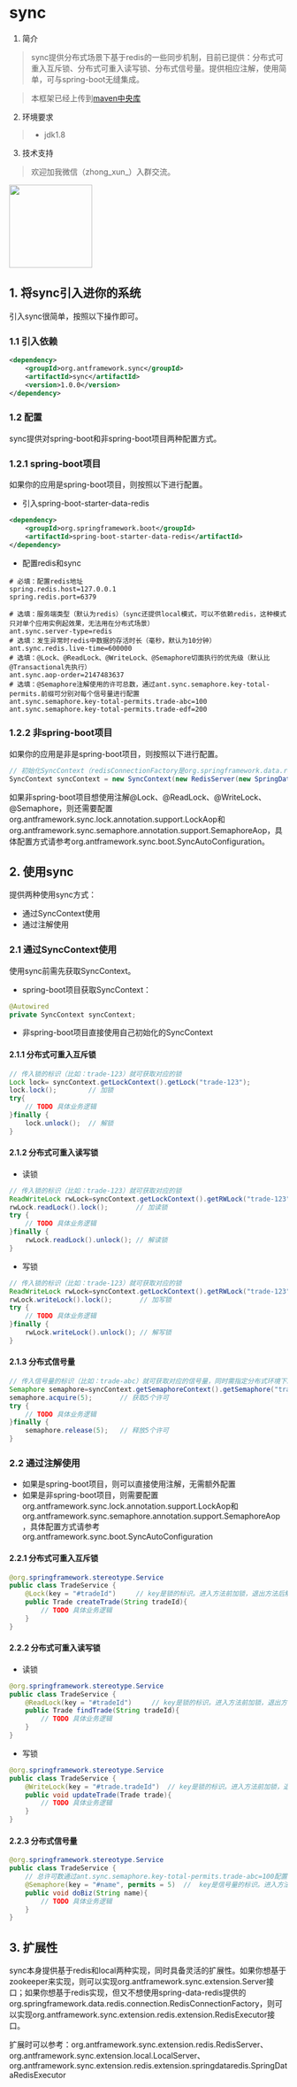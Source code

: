 # sync
1. 简介

> sync提供分布式场景下基于redis的一些同步机制，目前已提供：分布式可重入互斥锁、分布式可重入读写锁、分布式信号量。提供相应注解，使用简单，可与spring-boot无缝集成。

> 本框架已经上传到[maven中央库](https://search.maven.org/#search%7Cga%7C1%7Corg.antframework.sync)

2. 环境要求

> * jdk1.8

3. 技术支持

> 欢迎加我微信（zhong_xun_）入群交流。<br/>
<img src="https://note.youdao.com/yws/api/personal/file/WEBbca9e0a9a6e1ea2d9ab9def1cc90f839?method=download&shareKey=00e90849ae0d3b5cb8ed7dd12bc6842e" width=150 />


## 1. 将sync引入进你的系统
引入sync很简单，按照以下操作即可。

### 1.1 引入依赖
```xml
<dependency>
    <groupId>org.antframework.sync</groupId>
    <artifactId>sync</artifactId>
    <version>1.0.0</version>
</dependency>
```

### 1.2 配置
sync提供对spring-boot和非spring-boot项目两种配置方式。

### 1.2.1 spring-boot项目
如果你的应用是spring-boot项目，则按照以下进行配置。

- 引入spring-boot-starter-data-redis
```xml
<dependency>
    <groupId>org.springframework.boot</groupId>
    <artifactId>spring-boot-starter-data-redis</artifactId>
</dependency>
```

- 配置redis和sync
```properties
# 必填：配置redis地址
spring.redis.host=127.0.0.1
spring.redis.port=6379

# 选填：服务端类型（默认为redis）（sync还提供local模式，可以不依赖redis，这种模式只对单个应用实例起效果，无法用在分布式场景）
ant.sync.server-type=redis
# 选填：发生异常时redis中数据的存活时长（毫秒，默认为10分钟）
ant.sync.redis.live-time=600000
# 选填：@Lock、@ReadLock、@WriteLock、@Semaphore切面执行的优先级（默认比@Transactional先执行）
ant.sync.aop-order=2147483637
# 选填：@Semaphore注解使用的许可总数，通过ant.sync.semaphore.key-total-permits.前缀可分别对每个信号量进行配置
ant.sync.semaphore.key-total-permits.trade-abc=100
ant.sync.semaphore.key-total-permits.trade-edf=200
```

### 1.2.2 非spring-boot项目
如果你的应用是非是spring-boot项目，则按照以下进行配置。
```java
// 初始化SyncContext（redisConnectionFactory是org.springframework.data.redis.connection.RedisConnectionFactory的一个是实例）
SyncContext syncContext = new SyncContext(new RedisServer(new SpringDataRedisExecutor(redisConnectionFactory), 10 * 60 * 1000), 10 * 1000);
```
如果非spring-boot项目想使用注解@Lock、@ReadLock、@WriteLock、@Semaphore，则还需要配置org.antframework.sync.lock.annotation.support.LockAop和org.antframework.sync.semaphore.annotation.support.SemaphoreAop，具体配置方式请参考org.antframework.sync.boot.SyncAutoConfiguration。

## 2. 使用sync
提供两种使用sync方式：
- 通过SyncContext使用
- 通过注解使用

### 2.1 通过SyncContext使用
使用sync前需先获取SyncContext。
- spring-boot项目获取SyncContext：
```java
@Autowired
private SyncContext syncContext;
```
- 非spring-boot项目直接使用自己初始化的SyncContext

#### 2.1.1 分布式可重入互斥锁
```java
// 传入锁的标识（比如：trade-123）就可获取对应的锁
Lock lock= syncContext.getLockContext().getLock("trade-123");
lock.lock();        // 加锁
try{
    // TODO 具体业务逻辑
}finally {
    lock.unlock();  // 解锁
}
```

#### 2.1.2 分布式可重入读写锁
- 读锁
```java
// 传入锁的标识（比如：trade-123）就可获取对应的锁
ReadWriteLock rwLock=syncContext.getLockContext().getRWLock("trade-123");
rwLock.readLock().lock();       // 加读锁
try {
    // TODO 具体业务逻辑
}finally {
    rwLock.readLock().unlock(); // 解读锁
}
```
- 写锁
```java
// 传入锁的标识（比如：trade-123）就可获取对应的锁
ReadWriteLock rwLock=syncContext.getLockContext().getRWLock("trade-123");
rwLock.writeLock().lock();       // 加写锁
try {
    // TODO 具体业务逻辑
}finally {
    rwLock.writeLock().unlock(); // 解写锁
}
```

#### 2.1.3 分布式信号量
```java
// 传入信号量的标识（比如：trade-abc）就可获取对应的信号量，同时需指定分布式环境下总的可用许可数（比如：100）
Semaphore semaphore=syncContext.getSemaphoreContext().getSemaphore("trade-abc", 100);
semaphore.acquire(5);       // 获取5个许可
try {
    // TODO 具体业务逻辑
}finally {
    semaphore.release(5);   // 释放5个许可
}
```

### 2.2 通过注解使用
- 如果是spring-boot项目，则可以直接使用注解，无需额外配置
- 如果是非spring-boot项目，则需要配置org.antframework.sync.lock.annotation.support.LockAop和org.antframework.sync.semaphore.annotation.support.SemaphoreAop，具体配置方式请参考org.antframework.sync.boot.SyncAutoConfiguration

#### 2.2.1 分布式可重入互斥锁
```java
@org.springframework.stereotype.Service
public class TradeService {
    @Lock(key = "#tradeId")     // key是锁的标识。进入方法前加锁，退出方法后解锁
    public Trade createTrade(String tradeId){
        // TODO 具体业务逻辑
    }
}
```

#### 2.2.2 分布式可重入读写锁
- 读锁
```java
@org.springframework.stereotype.Service
public class TradeService {
    @ReadLock(key = "#tradeId")     // key是锁的标识。进入方法前加锁，退出方法后解锁
    public Trade findTrade(String tradeId){
        // TODO 具体业务逻辑
    }
}
```
- 写锁
```java
@org.springframework.stereotype.Service
public class TradeService {
    @WriteLock(key = "#trade.tradeId")  // key是锁的标识。进入方法前加锁，退出方法后解锁
    public void updateTrade(Trade trade){
        // TODO 具体业务逻辑
    }
}
```

#### 2.2.3 分布式信号量
```java
@org.springframework.stereotype.Service
public class TradeService {
    // 总许可数通过ant.sync.semaphore.key-total-permits.trade-abc=100配置（这里指定分布式环境下trade-abc的总许可数为100）
    @Semaphore(key = "#name", permits = 5)  //  key是信号量的标识。进入方法前获取5个许可，退出方法后释放5个许可
    public void doBiz(String name){
        // TODO 具体业务逻辑
    }
}
```

## 3. 扩展性
sync本身提供基于redis和local两种实现，同时具备灵活的扩展性。如果你想基于zookeeper来实现，则可以实现org.antframework.sync.extension.Server接口；如果你想基于redis实现，但又不想使用spring-data-redis提供的org.springframework.data.redis.connection.RedisConnectionFactory，则可以实现org.antframework.sync.extension.redis.extension.RedisExecutor接口。

扩展时可以参考：org.antframework.sync.extension.redis.RedisServer、org.antframework.sync.extension.local.LocalServer、org.antframework.sync.extension.redis.extension.springdataredis.SpringDataRedisExecutor
